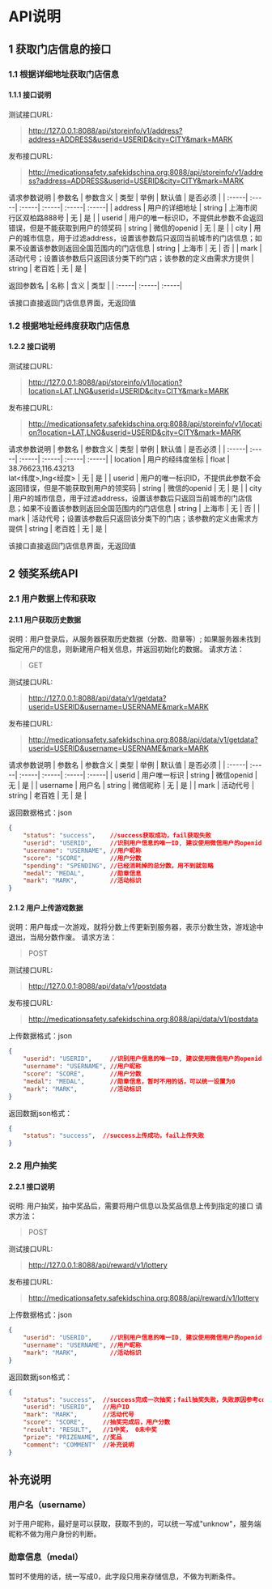 # API说明

## 1 获取门店信息的接口
### 1.1 根据详细地址获取门店信息
#### 1.1.1 接口说明

测试接口URL:
> http://127.0.0.1:8088/api/storeinfo/v1/address?address=ADDRESS&userid=USERID&city=CITY&mark=MARK

发布接口URL:
> http://medicationsafety.safekidschina.org:8088/api/storeinfo/v1/address?address=ADDRESS&userid=USERID&city=CITY&mark=MARK


请求参数说明
| 参数名 | 参数含义 | 类型 | 举例 | 默认值 | 是否必须 |
| :-----| :-----| :-----| :-----| :-----| :-----|
| address | 用户的详细地址 | string | 上海市闵行区双柏路888号 | 无 | 是 |
| userid | 用户的唯一标识ID，不提供此参数不会返回错误，但是不能获取到用户的领奖码 | string | 微信的openid        | 无 | 是 |
| city    | 用户的城市信息，用于过滤address，设置该参数后只返回当前城市的门店信息；如果不设置该参数则返回全国范围内的门店信息 | string | 上海市 | 无 | 否 |
| mark | 活动代号；设置该参数后只返回该分类下的门店；该参数的定义由需求方提供 | string | 老百姓 | 无 | 是 |

返回参数名
| 名称 | 含义 | 类型 |
| :-----| :-----| :-----| 

该接口直接返回门店信息界面，无返回值

### 1.2 根据地址经纬度获取门店信息
#### 1.2.2 接口说明

测试接口URL:
> http://127.0.0.1:8088/api/storeinfo/v1/location?location=LAT,LNG&userid=USERID&city=CITY&mark=MARK

发布接口URL:
> http://medicationsafety.safekidschina.org:8088/api/storeinfo/v1/location?location=LAT,LNG&userid=USERID&city=CITY&mark=MARK

请求参数说明
| 参数名 | 参数含义 | 类型 | 举例 | 默认值 | 是否必须 |
| :-----| :-----| :-----| :-----| :-----| :-----|
| location | 用户的经纬度坐标 | float | 38.76623,116.43213 <br> lat<纬度>,lng<经度> | 无 | 是 |
| userid | 用户的唯一标识ID，不提供此参数不会返回错误，但是不能获取到用户的领奖码  | string | 微信的openid        | 无 | 是 |
| city    | 用户的城市信息，用于过滤address，设置该参数后只返回当前城市的门店信息；如果不设置该参数则返回全国范围内的门店信息 | string | 上海市 | 无 | 否 |
| mark | 活动代号；设置该参数后只返回该分类下的门店；该参数的定义由需求方提供 | string | 老百姓 | 无 | 是 |

该接口直接返回门店信息界面，无返回值

## 2 领奖系统API
### 2.1 用户数据上传和获取

#### 2.1.1 用户获取历史数据
说明：用户登录后，从服务器获取历史数据（分数、勋章等）; 如果服务器未找到指定用户的信息，则新建用户相关信息，并返回初始化的数据。
请求方法：
> GET

测试接口URL:
> http://127.0.0.1:8088/api/data/v1/getdata?userid=USERID&username=USERNAME&mark=MARK

发布接口URL:
> http://medicationsafety.safekidschina.org:8088/api/data/v1/getdata?userid=USERID&username=USERNAME&mark=MARK


请求参数说明
| 参数名 | 参数含义 | 类型 | 举例 | 默认值 | 是否必须 |
| :-----| :-----| :-----| :-----| :-----| :-----|
| userid | 用户唯一标识 | string | 微信openid | 无 | 是 |
| username | 用户名    | string | 微信昵称 | 无 | 是 |
| mark | 活动代号 | string | 老百姓 | 无 | 是 |

返回数据格式：json
```json
{
    "status": "success",    //success获取成功，fail获取失败
    "userid": "USERID",     //识别用户信息的唯一ID, 建议使用微信用户的openid
    "username": "USERNAME", //用户昵称
    "score": "SCORE",       //用户分数
    "spending": "SPENDING", //已经消耗掉的总分数，用不到就忽略
    "medal": "MEDAL",       //勋章信息
    "mark": "MARK",         //活动标识
}
```


#### 2.1.2 用户上传游戏数据
说明：用户每成一次游戏，就将分数上传更新到服务器，表示分数生效，游戏途中退出，当局分数作废。
请求方法：
> POST

测试接口URL:
> http://127.0.0.1:8088/api/data/v1/postdata

发布接口URL:
> http://medicationsafety.safekidschina.org:8088/api/data/v1/postdata


上传数据格式：json
```json
{
    "userid": "USERID",     //识别用户信息的唯一ID, 建议使用微信用户的openid
    "username": "USERNAME", //用户昵称
    "score": "SCORE",       //用户分数
    "medal": "MEDAL",       //勋章信息，暂时不用的话，可以统一设置为0
    "mark": "MARK",         //活动标识
}
```
返回数据json格式：
```json
{
    "status": "success",  //success上传成功，fail上传失败
}
```


### 2.2 用户抽奖
#### 2.2.1 接口说明
说明: 用户抽奖，抽中奖品后，需要将用户信息以及奖品信息上传到指定的接口
请求方法：
> POST

测试接口URL:
> http://127.0.0.1:8088/api/reward/v1/lottery

发布接口URL:
> http://medicationsafety.safekidschina.org:8088/api/reward/v1/lottery


上传数据格式：json
```json
{
    "userid": "USERID",     //识别用户信息的唯一ID, 建议使用微信用户的openid
    "username": "USERNAME", //用户昵称
    "mark": "MARK",         //活动标识
}
```

返回数据json格式：
```json
{
    "status": "success",  //success完成一次抽奖；fail抽奖失败，失败原因参考comment；error抽奖过程中发生不可处理的错误
    "userid": "USERID",   //用户ID
	"mark": "MARK",       //活动代号
    "score": "SCORE",     //抽奖完成后，用户分数
    "result": "RESULT",   //1中奖， 0未中奖
    "prize": "PRIZENAME", //奖品
    "comment": "COMMENT"  //补充说明
}
```


## 补充说明
### 用户名（username）
对于用户昵称，最好是可以获取，获取不到的，可以统一写成"unknow"，服务端昵称不做为用户身份的判断。

### 勋章信息（medal）
暂时不使用的话，统一写成0，此字段只用来存储信息，不做为判断条件。
